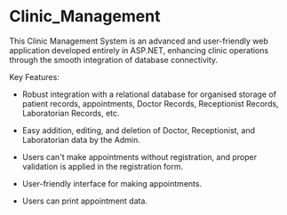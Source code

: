 # Clinic_Management
 
This Clinic Management System is an advanced and user-friendly web application developed entirely in ASP.NET, enhancing clinic operations through the smooth integration of database connectivity.

Key Features:

  - Robust integration with a relational database for organised storage of patient records, appointments, Doctor Records, Receptionist Records, Laboratorian Records, etc.

  - Easy addition, editing, and deletion of Doctor, Receptionist, and Laboratorian data by the Admin.

  - Users can't make appointments without registration, and proper validation is applied in the registration form.

  - User-friendly interface for making appointments.

  - Users can print appointment data.
